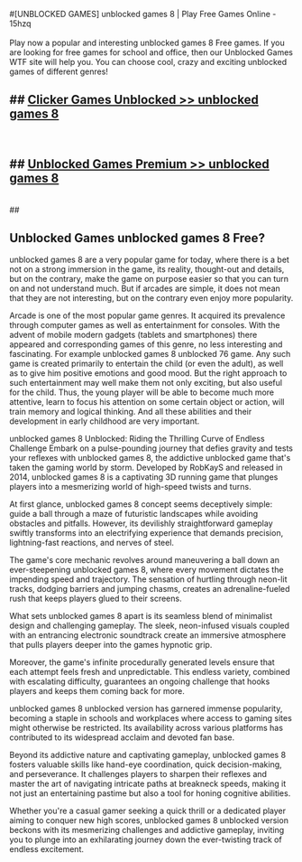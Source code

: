 #[UNBLOCKED GAMES] unblocked games 8 | Play Free Games Online - 15hzq <br>
<br>
Play now a popular and interesting unblocked games 8 Free games. If you are looking for free games for school and office, then our Unblocked Games WTF site will help you. You can choose cool, crazy and exciting unblocked games of different genres!


## ##  [Clicker Games Unblocked >> unblocked games 8](http://freeplayer.one?title=unblocked_games_8&ref=22)
  <br>

##  ## [Unblocked Games Premium >> unblocked games 8](http://freeplayer.one?title=unblocked_games_8&ref=22)
  <br>
  ##



## Unblocked Games unblocked games 8 Free?

unblocked games 8 are a very popular game for today, where there is a bet not on a strong immersion in the game, its reality, thought-out and details, but on the contrary, make the game on purpose easier so that you can turn on and not understand much. But if arcades are simple, it does not mean that they are not interesting, but on the contrary even enjoy more popularity.

Arcade is one of the most popular game genres. It acquired its prevalence through computer games as well as entertainment for consoles. With the advent of mobile modern gadgets (tablets and smartphones) there appeared and corresponding games of this genre, no less interesting and fascinating. For example unblocked games 8 unblocked 76 game. Any such game is created primarily to entertain the child (or even the adult), as well as to give him positive emotions and good mood. But the right approach to such entertainment may well make them not only exciting, but also useful for the child. Thus, the young player will be able to become much more attentive, learn to focus his attention on some certain object or action, will train memory and logical thinking. And all these abilities and their development in early childhood are very important.

unblocked games 8 Unblocked: Riding the Thrilling Curve of Endless Challenge
Embark on a pulse-pounding journey that defies gravity and tests your reflexes with unblocked games 8, the addictive unblocked game that's taken the gaming world by storm. Developed by RobKayS and released in 2014, unblocked games 8 is a captivating 3D running game that plunges players into a mesmerizing world of high-speed twists and turns.

At first glance, unblocked games 8 concept seems deceptively simple: guide a ball through a maze of futuristic landscapes while avoiding obstacles and pitfalls. However, its devilishly straightforward gameplay swiftly transforms into an electrifying experience that demands precision, lightning-fast reactions, and nerves of steel.

The game's core mechanic revolves around maneuvering a ball down an ever-steepening unblocked games 8, where every movement dictates the impending speed and trajectory. The sensation of hurtling through neon-lit tracks, dodging barriers and jumping chasms, creates an adrenaline-fueled rush that keeps players glued to their screens.

What sets unblocked games 8 apart is its seamless blend of minimalist design and challenging gameplay. The sleek, neon-infused visuals coupled with an entrancing electronic soundtrack create an immersive atmosphere that pulls players deeper into the games hypnotic grip.

Moreover, the game's infinite procedurally generated levels ensure that each attempt feels fresh and unpredictable. This endless variety, combined with escalating difficulty, guarantees an ongoing challenge that hooks players and keeps them coming back for more.

unblocked games 8 unblocked version has garnered immense popularity, becoming a staple in schools and workplaces where access to gaming sites might otherwise be restricted. Its availability across various platforms has contributed to its widespread acclaim and devoted fan base.

Beyond its addictive nature and captivating gameplay, unblocked games 8 fosters valuable skills like hand-eye coordination, quick decision-making, and perseverance. It challenges players to sharpen their reflexes and master the art of navigating intricate paths at breakneck speeds, making it not just an entertaining pastime but also a tool for honing cognitive abilities.

Whether you're a casual gamer seeking a quick thrill or a dedicated player aiming to conquer new high scores, unblocked games 8 unblocked version beckons with its mesmerizing challenges and addictive gameplay, inviting you to plunge into an exhilarating journey down the ever-twisting track of endless excitement.